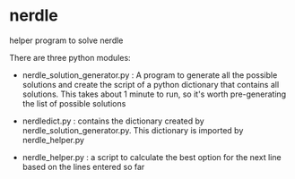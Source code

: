 # nerdle
helper program to solve nerdle

There are three python modules:

- nerdle_solution_generator.py : A program to generate all the possible solutions and create the script of a  python dictionary that contains all solutions. This takes about 1 minute to run, so it's worth pre-generating the list of possible solutions

- nerdledict.py : contains the dictionary created by nerdle_solution_generator.py. This dictionary is imported by nerdle_helper.py

- nerdle_helper.py : a script to calculate the best option for the next line based on the lines entered so far 
